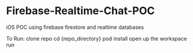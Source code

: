 # Firebase-Realtime-Chat-POC

iOS POC using firebase firestore and realtime databases

To Run:
clone repo
cd {repo_directory}
pod install
open up the workspace
run
